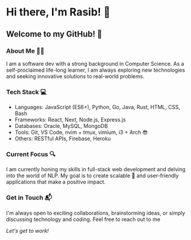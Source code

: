 # Hi there, I'm Rasib! 👋
## Welcome to my GitHub! 🌟

### About Me 🧑‍💻
I am a software dev with a strong background in Computer Science. As a self-proclaimed life-long learner, I am always exploring new technologies and seeking innovative solutions to real-world problems.

### Tech Stack 💻
- Languages: JavaScript (ES6+), Python, Go, Java, Rust, HTML, CSS, Bash
- Frameworks: React, Next, Node.js, Express.js
- Databases: Oracle, MySQL, MongoDB
- Tools: Git, VS Code, nvim + tmux, vimium, i3 + Arch 😎
- Others: RESTful APIs, Firebase, Heroku

### Current Focus 🔍
I am currently honing my skills in full-stack web development and delving into the world of NLP. My goal is to create scalable 🦀 and user-friendly applications that make a positive impact.

### Get in Touch 📬
I'm always open to exciting collaborations, brainstorming ideas, or simply discussing technology and coding. Feel free to reach out to me 

_Let's get to work!_
<!--**Rasib0/Rasib0** is a ✨ _special_ ✨ repository because its `README.md` (this file) appears on your GitHub profile.
Here are some ideas to get you started:

- 🔭 I’m currently working on ...
- 🌱 I’m currently learning ...
- 👯 I’m looking to collaborate on ...
- 🤔 I’m looking for help with ...
- 💬 Ask me about ...
- 📫 How to reach me: ...
- 😄 Pronouns: ...
- ⚡ Fun fact: ...
-->

<!--
###

<h3 align="left">About me</h2>

-->
